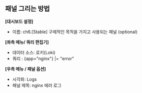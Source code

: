 ## 패널 그리는 방법

**[대시보드 설정]**
* 이름: ch6.[Stable] 구체적인 목적을 가지고 사용되는 패널 (optional)

**[좌측 메뉴/ 쿼리 편집기]**
* 데이터 소스: 로키(Loki)
* 쿼리 : {app="nginx"} |= "error"

**[우측 메뉴 / 패널 옵션]**
* 시각화: Logs
* 패널 제목: nginx 에러 로그 

